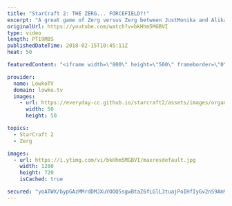 ```yaml
---
title: "StarCraft 2: THE ZERG... FORCEFIELD?!"
excerpt: "A great game of Zerg versus Zerg between JustMonika and Alika. Subscribe for more videos: http://lowko.tv/youtube The Zerg... Mothership?! https://goo.gl/bZtVFG  Using Infestors as a main army unit used to be quite common, but these days it almost barely happens. They're usually used as spell casters"
originalUrl: https://youtube.com/watch?v=bkHhm5MGBVI
type: video
length: PT19M8S
publishedDateTime: 2018-02-15T10:45:11Z
heat: 50

featuredContent: "<iframe width=\"800\" height=\"500\" frameborder=\"0\" src=\"https://www.youtube.com/embed/bkHhm5MGBVI\" allow=\"accelerometer; autoplay; encrypted-media; gyroscope; picture-in-picture\" allowfullscreen></iframe>"

provider:
  name: LowkoTV
  domain: lowko.tv
  images:
    - url: https://everyday-cc.github.io/starcraft2/assets/images/organizations/lowko.tv-50x50.jpg
      width: 50
      height: 50

topics:
  - StarCraft 2
  - Zerg

images:
  - url: https://i.ytimg.com/vi/bkHhm5MGBVI/maxresdefault.jpg
    width: 1280
    height: 720
    isCached: true

secured: "yoATWX/bypGAzMMrdDMJXuYOOQ5sgwBtaZ6fLGlL3tuajPoIHfIyGv2nS9Am9SiQ1pKbS1jvVmGyzNQZUnO2DuQ5EPDr5SNZKD78yzR7SAfslOsb/RZDCsxPnqMIvxptPR8uYqndkuyoidOfiefybzvYiVOiGjPmG68SKdU1zK13UJb9CXXG6nHAp2VObqrr7LXxDKFxh4CDZSlYNyiDPyJq1lRypjpVDV1u1i2LLL7m5sVNOXNQEcnFM3cdAPeFY1PoX7A7Js7n4VPBwjxBBr2rxkUpw1v44ZHuz6MKEntmo9eEBx6C6/TTUZ8CNdbq5IAqisFhHSfU7uGbII25CNY60yTXI/i39YTQHCFRO+KVrrcN0IJki+0nKTfMttRTdhPJx1ToLTpJKzmWc3YHKH56nZIjopddUm91LVq9nwleVMkjOoWJgVOFHuCfVYRv;dCEKCujBRf1rnafRYkXTDw=="
---
```


